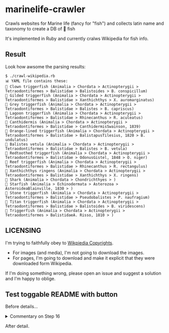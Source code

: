# marinelife-crawler

Crawls websites for Marine life (fancy for "fish") and collects latin name and taxonomy to create a DB of 🐠 fish

It's implemented in Ruby and currently cralws Wikipedia for fish info.

## Result

Look how awsome the parsing results:

```
$ ./crawl-wikipedia.rb
📊 YAML file contains these:
🍣 Clown triggerfish (Animalia > Chordata > Actinopterygii > Tetraodontiformes > Balistidae > Balistoides > B. conspicillum)
🍣 Gilded triggerfish (Animalia > Chordata > Actinopterygii > Tetraodontiformes > Balistidae > Xanthichthys > X. auromarginatus)
🍣 Grey triggerfish (Animalia > Chordata > Actinopterygii > Tetraodontiformes > Balistidae > Balistes > B. capriscus)
🍣 Lagoon triggerfish (Animalia > Chordata > Actinopterygii > Tetraodontiformes > Balistidae > Rhinecanthus > R. aculeatus)
🍣 Canthidermis (Animalia > Chordata > Actinopterygii > Tetraodontiformes > Balistidae > CanthidermisSwainson, 1839)
🍣 Orange-lined triggerfish (Animalia > Chordata > Actinopterygii > Tetraodontiformes > Balistidae > BalistapusTilesius, 1820 > B. undulatus)
🍣 Balistes vetula (Animalia > Chordata > Actinopterygii > Tetraodontiformes > Balistidae > Balistes > B. vetula)
🍣 Redtoothed triggerfish (Animalia > Chordata > Actinopterygii > Tetraodontiformes > Balistidae > OdonusGistel, 1848 > O. niger)
🍣 Reef triggerfish (Animalia > Chordata > Actinopterygii > Tetraodontiformes > Balistidae > Rhinecanthus > R. rectangulus)
🍣 Xanthichthys ringens (Animalia > Chordata > Actinopterygii > Tetraodontiformes > Balistidae > Xanthichthys > X. ringens)
🍣 Shark (Animalia > Chordata > Chondrichthyes > )
🍣 Starfish (Animalia > Echinodermata > Asterozoa > AsteroideaBlainville, 1830 > )
🍣 Stone triggerfish (Animalia > Chordata > Actinopterygii > Tetraodontiformes > Balistidae > Pseudobalistes > P. naufragium)
🍣 Titan triggerfish (Animalia > Chordata > Actinopterygii > Tetraodontiformes > Balistidae > Balistoides > B. viridescens)
🍣 Triggerfish (Animalia > Chordata > Actinopterygii > Tetraodontiformes > BalistidaeA. Risso, 1810 > )
```

## LICENSING

I'm trying to faithfully obey to [Wikpiedia Copyrights](https://en.wikipedia.org/wiki/Wikipedia:Copyrights).

* For images (and media), I'm not going to download the images.
* For pages, I'm going to download and make it explicit that they were downloaded form Wikipedia.

If I'm doing something wrong, please open an issue and suggest a solution and I'm happy to oblige.

## Test toggable README with button

Before details...

<details>
  <summary>Commentary on Step 16</summary>

  ## blah blah
  1. Foo
  2. Bar
     * Baz
     * Qux


  ### Some Code
  ```js
  function logSomething(something) {
    console.log('Something', something);
  }
  ```
</details>

After detail.
